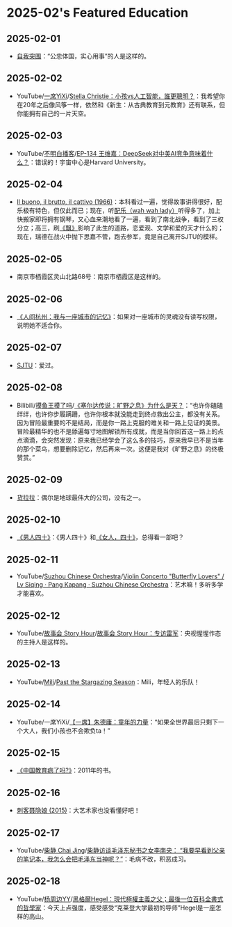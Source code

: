 # 2025-02's Featured Education

## 2025-02-01

- [自我突围](https://book.douban.com/subject/36350823/)：“公忠体国，实心用事”的人是这样的。

## 2025-02-02

- YouTube/[一席YiXi](https://www.youtube.com/@yixi2028)/[Stella Christie：小孩vs人工智能，誰更聰明？](https://youtu.be/EVAa36WBlX8)：我希望你在20年之后像风筝一样，依然和《新生：从古典教育到元教育》还有联系，但你能拥有自己的一片天空。

## 2025-02-03

- YouTube/[不明白播客](https://www.youtube.com/@bumingbai)/[EP-134 王维嘉：DeepSeek对中美AI竞争意味着什么？](https://youtu.be/1_HIKfpX7gA)：错误的！宇宙中心是Harvard University。

## 2025-02-04

- [Il buono, il brutto, il cattivo (1966)](https://movie.douban.com/subject/1401118/)：本科看过一遍，觉得故事讲得很好，配乐极有特色，但仅此而已；现在，听[配乐（wah wah lady）](https://youtu.be/enuOArEfqGo)听得多了，加上快搬家即将拥有钢琴，又心血来潮地看了一遍，看到了南北战争，看到了三权分立；高三，刷[《飘》](https://book.douban.com/subject/33436187/)影响了此生的道路，恋爱观、文学和爱的天才什么的；现在，瑞德在战火中抛下思嘉不管，跑去参军，竟是自己离开SJTU的模样。

## 2025-02-05

- 南京市栖霞区灵山北路68号：南京市栖霞区是这样的。

## 2025-02-06

- [《人间杭州：我与一座城市的记忆》](https://book.douban.com/subject/35678114/)：如果对一座城市的灵魂没有读写权限，说明她不适合你。

## 2025-02-07

- [SJTU](https://www.sjtu.edu.cn/)：爱过。

## 2025-02-08

- Bilibili/[摸鱼王摸了吗](https://space.bilibili.com/315781946)/[《塞尔达传说：旷野之息》为什么是天？](https://www.bilibili.com/video/BV11z4y147zt/)：“也许你磕磕绊绊，也许你步履蹒跚，也许你根本就没能走到终点救出公主，都没有关系。因为冒险最重要的不是结局，而是你一路上克服的难关和一路上见证的美景。冒险最精华的也不是舔遍每寸地图解锁所有成就，而是当你回首这一路上的点点滴滴，会突然发现：原来我已经学会了这么多的技巧，原来我早已不是当年的那个菜鸟，想要删除记忆，然后再来一次。这便是我对《旷野之息》的终极赞赏。”

## 2025-02-09

- [货拉拉](https://www.huolala.cn/about_us.html)：偶尔是地球最伟大的公司，没有之一。

## 2025-02-10

- [《男人四十》](https://movie.douban.com/subject/1304530/)：《男人四十》和[《女人，四十》](https://movie.douban.com/subject/1308162/)，总得看一部吧？

## 2025-02-11

- YouTube/[Suzhou Chinese Orchestra](https://www.youtube.com/@suzhouco)/[Violin Concerto "Butterfly Lovers" / Lv Siqing · Pang Kapang · Suzhou Chinese Orchestra](https://youtu.be/brl33rd_v1I)：艺术嘛！多听多学才能喜欢。

## 2025-02-12

- YouTube/[故事会 Story Hour](https://www.youtube.com/@StoryHour)/[故事会 Story Hour：专访雷军](https://youtu.be/AoehDNliwt8)：央视惺惺作态的主持人是这样的。

## 2025-02-13

- YouTube/[Mili](https://www.youtube.com/@ProjectMili)/[Past the Stargazing Season](https://youtu.be/oOlWu15vzyE)：Mili，年轻人的乐队！

## 2025-02-14

- YouTube/一席YiXi/[【一席】朱德庸：童年的力量](https://youtu.be/NuJUaGjEofQ)：“如果全世界最后只剩下一个大人，我们小孩也不会欺负ta！”

## 2025-02-15

- [《中国教育病了吗?》](https://book.douban.com/subject/7047032/)：2011年的书。

## 2025-02-16

- [刺客聂隐娘 (2015)](https://movie.douban.com/subject/2303845/)：大艺术家也没看懂好吧！

## 2025-02-17

- YouTube/[柴静 Chai Jing](https://www.youtube.com/@chaijing2023)/[柴静访谈毛泽东秘书之女李南央： “我要早看到父亲的笔记本，我怎么会把毛泽东当神呢？”](https://youtu.be/dGA16idg4lg)：毛病不改，积恶成习。

## 2025-02-18

- YouTube/[杨周边YY](https://www.youtube.com/@YY0208)/[黑格爾Hegel：現代極權主義之父；最後一位百科全書式的哲學家](https://youtu.be/pd8f1g7Qi8g)：今天上点强度，感受感受“克莱登大学最初的导师”Hegel是一座怎样的高山。
